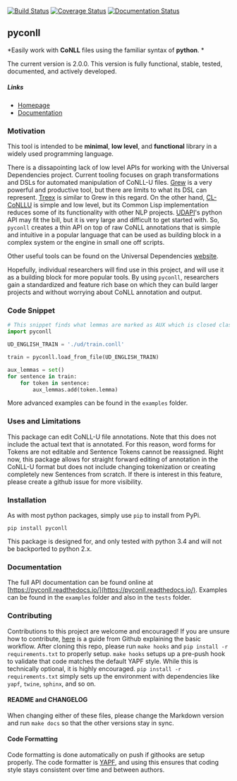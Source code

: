 [![Build Status](https://travis-ci.org/pyconll/pyconll.svg?branch=master)](https://travis-ci.org/pyconll/pyconll)
[![Coverage Status](https://coveralls.io/repos/github/pyconll/pyconll/badge.svg?branch=master)](https://coveralls.io/github/pyconll/pyconll?branch=master)
[![Documentation Status](https://readthedocs.org/projects/pyconll/badge/?version=latest)](https://pyconll.readthedocs.io/en/latest/?badge=latest)

## pyconll

*Easily work with **CoNLL** files using the familiar syntax of **python**. *

The current version is 2.0.0. This version is fully functional, stable, tested, documented, and actively developed.

##### Links
- [Homepage](https://pyconll.github.io)
- [Documentation](https://pyconll.readthedocs.io/)


### Motivation

This tool is intended to be **minimal**, **low level**, and **functional** library in a widely used programming language.

There is a dissapointing lack of low level APIs for working with the  Universal Dependencies project. Current tooling focuses on graph transformations and DSLs for automated manipulation of CoNLL-U files. [Grew](http://grew.fr/) is a very powerful and productive tool, but there are limits to what its DSL can represent. [Treex](http://ufal.mff.cuni.cz/treex) is similar to Grew in this regard. On the other hand, [CL-CoNLLU](https://github.com/own-pt/cl-conllu/) is simple and low level, but its Common Lisp implementation reduces some of its functionality with other NLP projects. [UDAPI](http://udapi.github.io/)'s python API may fit the bill, but it is very large and difficult to get started with. So, `pyconll` creates a thin API on top of raw CoNLL annotations that is simple and intuitive in a popular language that can be used as building block in a complex system or the engine in small one off scripts.

Other useful tools can be found on the Universal Dependencies [website](https://universaldependencies.org/tools.html).

Hopefully, individual researchers will find use in this project, and will use it as a building block for more popular tools. By using `pyconll`, researchers gain a standardized and feature rich base on which they can build larger projects and without worrying about CoNLL annotation and output.


### Code Snippet

```python
# This snippet finds what lemmas are marked as AUX which is closed class in UD
import pyconll

UD_ENGLISH_TRAIN = './ud/train.conll'

train = pyconll.load_from_file(UD_ENGLISH_TRAIN)

aux_lemmas = set()
for sentence in train:
    for token in sentence:
        aux_lemmas.add(token.lemma)
```

More advanced examples can be found in the `examples` folder.


### Uses and Limitations

This package can edit CoNLL-U file annotations. Note that this does not include the actual text that is annotated. For this reason, word forms for Tokens are not editable and Sentence Tokens cannot be reassigned. Right now, this package allows for straight forward editing of annotation in the CoNLL-U format but does not include changing tokenization or creating completely new Sentences from scratch. If there is interest in this feature, please create a github issue for more visibility.


### Installation

As with most python packages, simply use `pip` to install from PyPi.

```
pip install pyconll
```

This package is designed for, and only tested with python 3.4 and will not be backported to python 2.x.


### Documentation

The full API documentation can be found online at [https://pyconll.readthedocs.io/](https://pyconll.readthedocs.io/). Examples can be found in the `examples` folder and also in the ``tests`` folder.


### Contributing

Contributions to this project are welcome and encouraged! If you are unsure how to contribute, [here](https://help.github.com/en/articles/creating-a-pull-request-from-a-fork) is a guide from Github explaining the basic workflow. After cloning this repo, please run `make hooks` and `pip install -r requirements.txt` to properly setup. `make hooks` setups up a pre-push hook to validate that code matches the default YAPF style. While this is technically optional, it is highly encouraged. `pip install -r requirements.txt` simply sets up the environment with dependencies like `yapf`, `twine`, `sphinx`, and so on.


#### README and CHANGELOG

When changing either of these files, please change the Markdown version and run ``make docs`` so that the other versions stay in sync.


#### Code Formatting

Code formatting is done automatically on push if githooks are setup properly. The code formatter is [YAPF](https://github.com/google/yapf), and using this ensures that coding style stays consistent over time and between authors.
